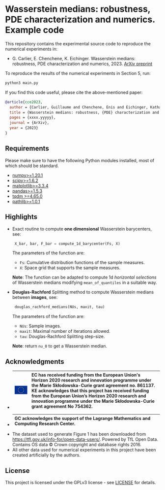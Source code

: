 # Wasserstein medians: robustness, PDE characterization and numerics. Example code

This repository contains the experimental source code to reproduce the numerical experiments in:

* G. Carlier, E. Chenchene, K. Eichinger. Wasserstein medians: robustness, PDE characterization and numerics, 2023. [ArXiv preprint](https://arxiv.org/abs/xxxx.yyyyy)

To reproduce the results of the numerical experiments in Section 5, run:
```bash
python3 main.py
```

If you find this code useful, please cite the above-mentioned paper:
```BibTeX
@article{cce2023,
  author = {Carlier, Guillaume and Chenchene, Enis and Eichinger, Katharina},
  title = {Wasserstein medians: robustness, {PDE} characterization and numerics},
  pages = {xxxx.yyyyy},
  journal = {ArXiv},
  year = {2023}
}
```

## Requirements

Please make sure to have the following Python modules installed, most of which should be standard.

* [numpy>=1.20.1](https://pypi.org/project/numpy/)
* [scipy>=1.6.2](https://pypi.org/project/scipy/)
* [matplotlib>=3.3.4](https://pypi.org/project/matplotlib/)
* [pandas>=1.5.3](https://pandas.pydata.org)
* [tqdm >=4.65.0](https://tqdm.github.io)
* [pathlib>=1.0.1](https://pathlib.readthedocs.org/)

## Highlights
* Exact routine to compute **one dimensional** Wasserstein barycenters, see:
    ```python
     X_bar, bar, F_bar = compute_1d_barycenter(Fs, X)
    ```
    The parameters of the function are:
    
    * `Fs`: Cumulative distribution functions of the sample measures.
    * `X`: Space grid that supports the sample measures.
    
    **Note**: The function can be adapted to compute 1d _horizontal selections_ of Wasserstein medians modifying `mean_of_quantiles` in a suitable way.

* **Douglas-Rachford** Splitting method to compute Wasserstein medians between **images**, see:
    ```python
     douglas_rachford_medians(NUs, maxit, tau)
    ```
    The parameters of the function are:
    
    * `NUs`: Sample images.
    * `maxit`: Maximal number of iterations allowed.
    * `tau`: Douglas-Rachford Splitting step-size.
    
    **Note**: return `nu_0` to get a Wasserstein median.


## Acknowledgments  

* | ![](<euflag.png>) | EC has received funding from the European Union's Horizon 2020 research and innovation programme under the Marie Skłodowska-Curie grant agreement no. 861137. KE acknowledges that this project has received funding from the European Union’s Horizon 2020 research and innovation programme under the Marie Skłodowska-Curie grant agreement No 754362. |
  |----------|----------|
* | GC acknowledges the support of the Lagrange Mathematics and Computing Research Center. |
  |----------|
* The dataset used to generate Figure 1 has been downloaded from https://tfl.gov.uk/info-for/open-data-users/. Powered by TfL Open Data. Contains OS data © Crown copyright and database rights 2016.
* All other data used for numerical experiments in this project have been created artificially by the authors.

## License  
This project is licensed under the GPLv3 license - see [LICENSE](LICENSE) for details.
